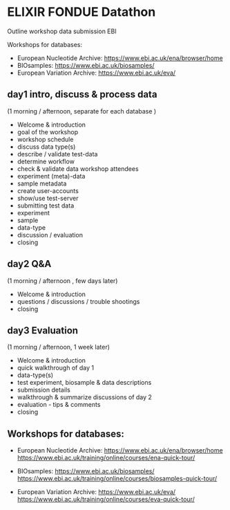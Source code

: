 # ELIXIR FONDUE Datathon 
Outline workshop data submission EBI

Workshops for databases:

* European Nucleotide Archive: https://www.ebi.ac.uk/ena/browser/home
* BIOsamples: https://www.ebi.ac.uk/biosamples/
* European Variation Archive: https://www.ebi.ac.uk/eva/

## day1 intro, discuss & process data
(1 morning / afternoon,  separate for each database  )
* Welcome & introduction
* goal of the workshop
* workshop schedule
* discuss data type(s) 
* describe / validate test-data 
* determine workflow
* check & validate data workshop attendees
* experiment (meta)-data
* sample metadata
* create user-accounts
* show/use test-server 
* submitting test data
* experiment
* sample
* data-type
* discussion / evaluation
* closing
 
## day2 Q&A 
(1 morning / afternoon , few days later)
* Welcome & introduction
* questions / discussions / trouble shootings
* closing

##  day3 Evaluation  
(1 morning / afternoon, 1 week later)
* Welcome & introduction
* quick walkthrough of day 1 
* data-type(s)
* test experiment, biosample & data descriptions
* submission details
* walkthrough & summarize discussions of day 2
* evaluation - tips & comments
* closing



## Workshops for databases:

* European Nucleotide Archive: https://www.ebi.ac.uk/ena/browser/home
https://www.ebi.ac.uk/training/online/courses/ena-quick-tour/

* BIOsamples: https://www.ebi.ac.uk/biosamples/
https://www.ebi.ac.uk/training/online/courses/biosamples-quick-tour/


* European Variation Archive: https://www.ebi.ac.uk/eva/
https://www.ebi.ac.uk/training/online/courses/eva-quick-tour/






